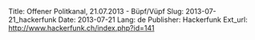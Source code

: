 Title: Offener Politkanal, 21.07.2013 - Büpf/Vüpf
Slug: 2013-07-21_hackerfunk
Date: 2013-07-21
Lang: de
Publisher: Hackerfunk
Ext_url: http://www.hackerfunk.ch/index.php?id=141